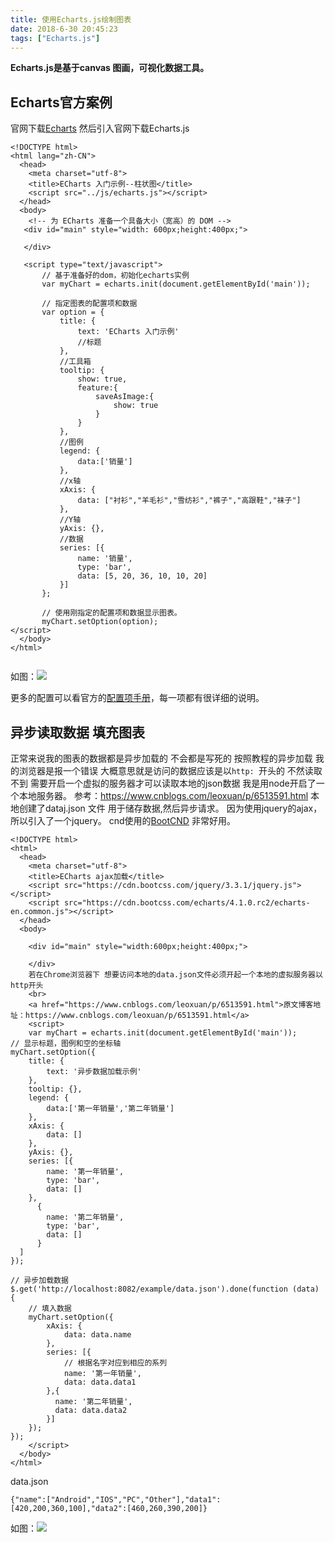 ```yaml
---
title: 使用Echarts.js绘制图表
date: 2018-6-30 20:45:23
tags: ["Echarts.js"]
---
```

**Echarts.js是基于canvas 图画，可视化数据工具。**
## Echarts官方案例
官网下载[Echarts](http://echarts.baidu.com/)
 然后引入官网下载Echarts.js
```
<!DOCTYPE html>
<html lang="zh-CN">
  <head>
    <meta charset="utf-8">
    <title>ECharts 入门示例--柱状图</title>
    <script src="../js/echarts.js"></script>
  </head>
  <body>
    <!-- 为 ECharts 准备一个具备大小（宽高）的 DOM -->
   <div id="main" style="width: 600px;height:400px;">

   </div>

   <script type="text/javascript">
       // 基于准备好的dom，初始化echarts实例
       var myChart = echarts.init(document.getElementById('main'));

       // 指定图表的配置项和数据
       var option = {
           title: {
               text: 'ECharts 入门示例'
               //标题
           },
		   //工具箱
           tooltip: {
		       show: true,
			   feature:{
			       saveAsImage:{
				       show: true
				   }
			   }
		   },
		   //图例
           legend: {
               data:['销量']
           },
           //x轴
           xAxis: {
               data: ["衬衫","羊毛衫","雪纺衫","裤子","高跟鞋","袜子"]
           },
           //Y轴
           yAxis: {},
		   //数据
           series: [{
               name: '销量',
               type: 'bar',
               data: [5, 20, 36, 10, 10, 20]
           }]
       };

       // 使用刚指定的配置项和数据显示图表。
       myChart.setOption(option);
</script>
  </body>
</html>


```
如图：![](http://p0bnwspy9.bkt.clouddn.com/Y%29XNBRN8%5DD%25@1W78XTXFA25.png)


更多的配置可以看官方的[配置项手册](http://echarts.baidu.com/option.html#title)，每一项都有很详细的说明。

## 异步读取数据 填充图表
正常来说我的图表的数据都是异步加载的 不会都是写死的 按照教程的异步加载 我的浏览器是报一个错误 大概意思就是访问的数据应该是以``http: ``开头的 不然读取不到
需要开启一个虚拟的服务器才可以读取本地的json数据 我是用node开启了一个本地服务器。
参考：https://www.cnblogs.com/leoxuan/p/6513591.html
本地创建了dataj.json 文件 用于储存数据,然后异步请求。
因为使用jquery的ajax，所以引入了一个jquery。
cnd使用的[BootCND](http://www.bootcdn.cn/) 非常好用。
```
<!DOCTYPE html>
<html>
  <head>
    <meta charset="utf-8">
    <title>ECharts ajax加载</title>
    <script src="https://cdn.bootcss.com/jquery/3.3.1/jquery.js"></script>
    <script src="https://cdn.bootcss.com/echarts/4.1.0.rc2/echarts-en.common.js"></script>
  </head>
  <body>

    <div id="main" style="width:600px;height:400px;">

    </div>
    若在Chrome浏览器下 想要访问本地的data.json文件必须开起一个本地的虚拟服务器以http开头
    <br>
    <a href="https://www.cnblogs.com/leoxuan/p/6513591.html">原文博客地址：https://www.cnblogs.com/leoxuan/p/6513591.html</a>
    <script>
    var myChart = echarts.init(document.getElementById('main'));
// 显示标题，图例和空的坐标轴
myChart.setOption({
    title: {
        text: '异步数据加载示例'
    },
    tooltip: {},
    legend: {
        data:['第一年销量','第二年销量']
    },
    xAxis: {
        data: []
    },
    yAxis: {},
    series: [{
        name: '第一年销量',
        type: 'bar',
        data: []
    },
      {
        name: '第二年销量',
        type: 'bar',
        data: []
      }
  ]
});

// 异步加载数据
$.get('http://localhost:8082/example/data.json').done(function (data) {
    // 填入数据
    myChart.setOption({
        xAxis: {
            data: data.name
        },
        series: [{
            // 根据名字对应到相应的系列
            name: '第一年销量',
            data: data.data1
        },{
          name: '第二年销量',
          data: data.data2
        }]
    });
});
    </script>
  </body>
</html>

```
data.json
```
{"name":["Android","IOS","PC","Other"],"data1":[420,200,360,100],"data2":[460,260,390,200]}

```
如图：![](http://p0bnwspy9.bkt.clouddn.com/15F%5DLE1V8%25%5BRKUWN$Y7S30A.png)


